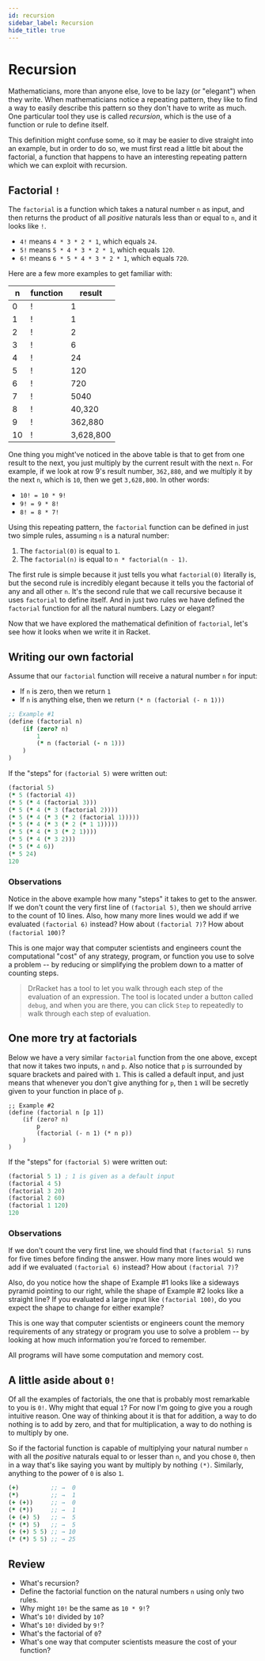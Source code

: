 ```yaml
---
id: recursion
sidebar_label: Recursion
hide_title: true
---
```


# Recursion

Mathematicians, more than anyone else, love to be lazy (or "elegant") when they
write. When mathematicians notice a repeating pattern, they like to find a way
to easily describe this pattern so they don't have to write as much. One
particular tool they use is called _recursion_, which is the use of a function
or rule to define itself.

This definition might confuse some, so it may be easier to dive straight into an
example, but in order to do so, we must first read a little bit about the
factorial, a function that happens to have an interesting repeating pattern
which we can exploit with recursion.

## Factorial `!`

The `factorial` is a function which takes a natural number `n` as input, and
then returns the product of all _positive_ naturals less than or equal to `n`, 
and it looks like `!`.

* `4!` means         `4 * 3 * 2 * 1`, which equals `24`.
* `5!` means     `5 * 4 * 3 * 2 * 1`, which equals `120`.
* `6!` means `6 * 5 * 4 * 3 * 2 * 1`, which equals `720`.

Here are a few more examples to get familiar with:

n     | function | result
----- | -------- | ------
0     | !        | 1
1     | !        | 1
2     | !        | 2
3     | !        | 6
4     | !        | 24
5     | !        | 120
6     | !        | 720
7     | !        | 5040
8     | !        | 40,320
9     | !        | 362,880
10    | !        | 3,628,800

One thing you might've noticed in the above table is that to get from one result
to the next, you just multiply by the current result with the next `n`. For
example, if we look at row 9's result number, `362,880`, and we multiply it by
the next `n`, which is `10`, then we get `3,628,800`. In other words:

* `10! = 10 * 9!`
* `9! = 9 * 8!`
* `8! = 8 * 7!`

Using this repeating pattern, the `factorial` function can be defined in just
two simple rules, assuming `n` is a natural number:

1. The `factorial(0)` is equal to `1`.
2. The `factorial(n)` is equal to `n * factorial(n - 1)`.

The first rule is simple because it just tells you what `factorial(0)` literally
is, but the second rule is incredibly elegant because it tells you the factorial
of any and all other `n`. It's the second rule that we call recursive because it
uses `factorial` to define itself. And in just two rules we have defined the
`factorial` function for all the natural numbers. Lazy or elegant?

Now that we have explored the mathematical definition of `factorial`, let's see
how it looks when we write it in Racket.

## Writing our own factorial

Assume that our `factorial` function will receive a natural number `n` for input:
* If `n` is zero, then we return `1`
* If `n` is anything else, then we return `(* n (factorial (- n 1)))`

``` clojure
;; Example #1
(define (factorial n)
    (if (zero? n)
        1
        (* n (factorial (- n 1)))
    )
)
```

If the "steps" for `(factorial 5)` were written out:

``` clojure
(factorial 5)
(* 5 (factorial 4))
(* 5 (* 4 (factorial 3)))
(* 5 (* 4 (* 3 (factorial 2))))
(* 5 (* 4 (* 3 (* 2 (factorial 1)))))
(* 5 (* 4 (* 3 (* 2 (* 1 1)))))
(* 5 (* 4 (* 3 (* 2 1))))
(* 5 (* 4 (* 3 2)))
(* 5 (* 4 6))
(* 5 24)
120
```

### Observations

Notice in the above example how many "steps" it takes to get to the answer. If
we don't count the very first line of `(factorial 5)`, then we should arrive to
the count of 10 lines. Also, how many more lines would we add if we evaluated
`(factorial 6)` instead? How about `(factorial 7)`? How about `(factorial 100)`?

This is one major way that computer scientists and engineers count the
computational "cost" of any strategy, program, or function you use to solve a
problem -- by reducing or simplifying the problem down to a matter of counting
steps.

> DrRacket has a tool to let you walk through each step of the evaluation of an
> expression. The tool is located under a button called `debug`, and when you
> are there, you can click `Step` to repeatedly to walk through each step of
> evaluation.

## One more try at factorials

Below we have a very similar `factorial` function from the one above, except
that now it takes two inputs, `n` and `p`. Also notice that `p` is surrounded by
square brackets and paired with `1`. This is called a default input, and just
means that whenever you don't give anything for `p`, then `1` will be secretly
given to your function in place of `p`.

``` racket
;; Example #2
(define (factorial n [p 1])
    (if (zero? n)
        p
        (factorial (- n 1) (* n p))
    )
)
```

If the "steps" for `(factorial 5)` were written out:

``` clojure
(factorial 5 1) ; 1 is given as a default input
(factorial 4 5)
(factorial 3 20)
(factorial 2 60)
(factorial 1 120)
120
```

### Observations

If we don't count the very first line, we should find that `(factorial 5)` runs
for five times before finding the answer. How many more lines would we add if we
evaluated `(factorial 6)` instead? How about `(factorial 7)`?

Also, do you notice how the shape of Example #1 looks like a sideways pyramid
pointing to our right, while the shape of Example #2 looks like a straight line?
If you evaluated a large input like `(factorial 100)`, do you expect the shape
to change for either example?

This is one way that computer scientists or engineers count the memory 
requirements of any strategy or program you use to solve a problem -- by looking
at how much information you're forced to remember.

All programs will have some computation and memory cost.

## A little aside about `0!`

Of all the examples of factorials, the one that is probably most remarkable to
you is `0!`. Why might that equal `1`? For now I'm going to give you a rough
intuitive reason. One way of thinking about it is that for addition, a way to do
nothing is to add by zero, and that for multiplication, a way to do nothing is
to multiply by one.

So if the factorial function is capable of multiplying your natural number `n`
with all the _positive_ naturals equal to or lesser than `n`, and you chose `0`,
then in a way that's like saying you want by multiply by nothing `(*)`. 
Similarly, anything to the power of `0` is also `1`.

``` clojure
(+)         ;; →  0
(*)         ;; →  1
(+ (+))     ;; →  0
(* (*))     ;; →  1
(+ (+) 5)   ;; →  5
(* (*) 5)   ;; →  5
(+ (+) 5 5) ;; → 10
(* (*) 5 5) ;; → 25
```

## Review

* What's recursion?
* Define the factorial function on the natural numbers `n` using only two rules.
* Why might `10!` be the same as `10 * 9!`?
* What's `10!` divided by `10`?
* What's `10!` divided by `9!`?
* What's the factorial of `0`?
* What's one way that computer scientists measure the cost of your function?
